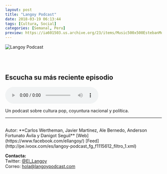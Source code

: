 ```yaml
---
layout: post
title: "Langoy Podcast"
date: 2018-03-19 06:13:44
tags: [Cultura, Social]
categories: [Semanal, Peru]
preview: https://ia601503.us.archive.org/23/items/Music500x500EstebanMontoya/langoy300.png
---
```


![Langoy Podcast](https://ia601503.us.archive.org/23/items/Music500x500EstebanMontoya/langoy500.png)

<br/>
<br/>

## Escucha su más reciente episodio

<!--reproductor-feed=http://pe.ivoox.com/es/langoy-podcast_fg_f1115612_filtro_1.xml-->
<!--reproductor-start-->
<audio id="audio" preload="auto" controls="" src="http://www.ivoox.com/adios-stan-lee_mf_30053726_feed_1.mp3"></audio>
<!--reproductor-end-->

Un podcast sobre cultura pop, coyuntura nacional y política.  

_ _ _
<br>
Autor: **Carlos Wertheman, Javier Martinez, Ale Bernedo,  
Anderson Fortunato Ávila y Danigot Seguil**  
[Web](https://www.facebook.com/ellangoy/)
[Feed](http://pe.ivoox.com/es/langoy-podcast_fg_f1115612_filtro_1.xml)  


**Contacta:**  
Twitter: [@El_Langoy](https://twitter.com/El_Langoy)  
Correo: [hola@langoypodcast.com](mailto:hola@langoypodcast.com)  
